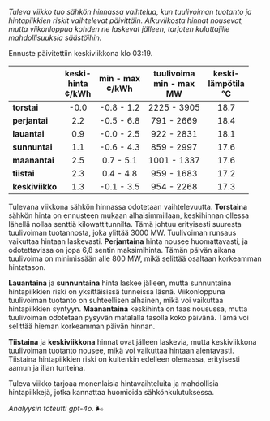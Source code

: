 *Tuleva viikko tuo sähkön hinnassa vaihtelua, kun tuulivoiman tuotanto ja hintapiikkien riskit vaihtelevat päivittäin. Alkuviikosta hinnat nousevat, mutta viikonloppua kohden ne laskevat jälleen, tarjoten kuluttajille mahdollisuuksia säästöihin.*

Ennuste päivitettiin keskiviikkona klo 03:19.

|               | keski-<br>hinta<br>¢/kWh | min - max<br>¢/kWh | tuulivoima<br>min - max<br>MW | keski-<br>lämpötila<br>°C |
|:-------------|:----------------:|:----------------:|:-------------:|:-------------:|
| **torstai**  | -0.0             | -0.8 - 1.2       | 2225 - 3905   | 18.7          |
| **perjantai**| 2.2              | -0.5 - 6.8       | 791 - 2669    | 18.4          |
| **lauantai** | 0.9              | -0.0 - 2.5       | 922 - 2831    | 18.1          |
| **sunnuntai**| 1.1              | -0.6 - 4.3       | 859 - 2997    | 17.6          |
| **maanantai**| 2.5              | 0.7 - 5.1        | 1001 - 1337   | 17.6          |
| **tiistai**  | 2.3              | 0.4 - 4.8        | 959 - 1683    | 17.2          |
| **keskiviikko** | 1.3           | -0.1 - 3.5       | 954 - 2268    | 17.3          |

Tulevana viikkona sähkön hinnassa odotetaan vaihtelevuutta. **Torstaina** sähkön hinta on ennusteen mukaan alhaisimmillaan, keskihinnan ollessa lähellä nollaa senttiä kilowattitunnilta. Tämä johtuu erityisesti suuresta tuulivoiman tuotannosta, joka ylittää 3000 MW. Tuulivoiman runsaus vaikuttaa hintaan laskevasti. **Perjantaina** hinta nousee huomattavasti, ja odotettavissa on jopa 6,8 sentin maksimihinta. Tämän päivän aikana tuulivoima on minimissään alle 800 MW, mikä selittää osaltaan korkeamman hintatason.

**Lauantaina** ja **sunnuntaina** hinta laskee jälleen, mutta sunnuntaina hintapiikkien riski on yksittäisissä tunneissa läsnä. Viikonloppuna tuulivoiman tuotanto on suhteellisen alhainen, mikä voi vaikuttaa hintapiikkien syntyyn. **Maanantaina** keskihinta on taas nousussa, mutta tuulivoiman odotetaan pysyvän matalalla tasolla koko päivänä. Tämä voi selittää hieman korkeamman päivän hinnan.

**Tiistaina** ja **keskiviikkona** hinnat ovat jälleen laskevia, mutta keskiviikkona tuulivoiman tuotanto nousee, mikä voi vaikuttaa hintaan alentavasti. Tiistaina hintapiikkien riski on kuitenkin edelleen olemassa, erityisesti aamun ja illan tunteina.

Tuleva viikko tarjoaa monenlaisia hintavaihteluita ja mahdollisia hintapiikkejä, jotka kannattaa huomioida sähkönkulutuksessa. 

*Analyysin toteutti gpt-4o.* 🌬️
